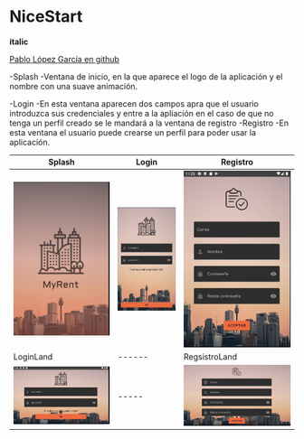 # NiceStart

**italic**

[Pablo López García en github](https://github.com/pablopez97)

-Splash
    -Ventana de inicio, en la que aparece el logo de la aplicación y el nombre con una suave animación.

-Login
    -En esta ventana aparecen dos campos apra que el usuario introduzca sus credenciales y entre a la apliación
    en el caso de que no tenga un perfil creado se le mandará a la ventana de registro
-Registro
    -En esta ventana el usuario puede crearse un perfil para poder usar la aplicación.

Splash | Login | Registro
-------|-------|---------
![](img/splash.JPG) | ![](img/login.JPG) |![](img/registro.JPG)
LoginLand |------|RegsistroLand
![](img/loginland.JPG)|-----|![](img/resgistroland.JPG)